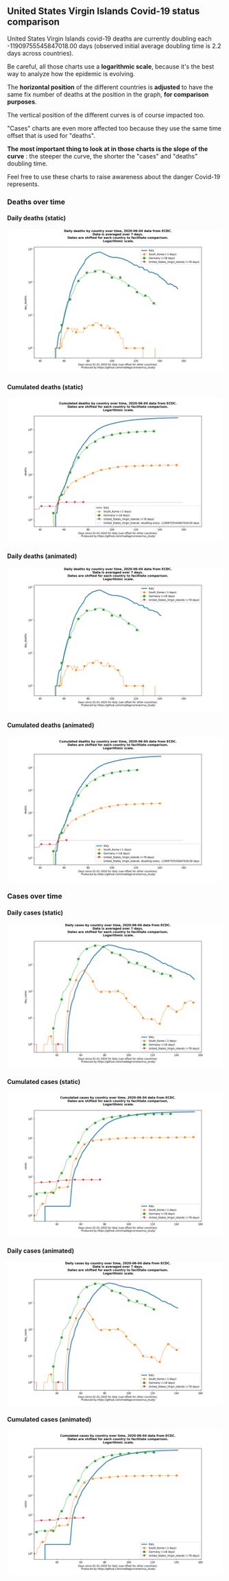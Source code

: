 ## United States Virgin Islands Covid-19 status comparison 

United States Virgin Islands covid-19 deaths are currently doubling each -11909755545847018.00 days (observed initial average doubling time is 2.2 days across countries).



Be careful, all those charts use a **logarithmic scale**, because it's the best way to analyze how the epidemic is evolving.
 
The **horizontal position** of the different countries is **adjusted** to have the same fix number of deaths at the position in the graph, **for comparison purposes**.

The vertical position of the different curves is of course impacted too.

"Cases" charts are even more affected too because they use the same time offset that is used for "deaths".

**The most important thing to look at in those charts is the slope of the curve** : the steeper the curve, the shorter the "cases" and "deaths" doubling time.

Feel free to use these charts to raise awareness about the danger Covid-19 represents. 


 
### Deaths over time
 
#### Daily deaths (static)
![United States Virgin Islands covid-19 daily deaths static chart](https://raw.githubusercontent.com/madlag/coronavirus_study/master/notebooks/graphs/2020-06-04/countries/United_States_Virgin_Islands/2020-06-04_United_States_Virgin_Islands_day_deaths.png "United States Virgin Islands covid-19 day_deaths static chart")   
 
#### Cumulated deaths (static)
![United States Virgin Islands covid-19 cumulated deaths static chart](https://raw.githubusercontent.com/madlag/coronavirus_study/master/notebooks/graphs/2020-06-04/countries/United_States_Virgin_Islands/2020-06-04_United_States_Virgin_Islands_deaths.png "United States Virgin Islands covid-19 deaths static chart")   
 
#### Daily deaths (animated)
![United States Virgin Islands covid-19 daily deaths animated chart](https://raw.githubusercontent.com/madlag/coronavirus_study/master/notebooks/graphs/2020-06-04/countries/United_States_Virgin_Islands/2020-06-04_United_States_Virgin_Islands_day_deaths.gif "United States Virgin Islands covid-19 day_deaths animated chart")   
 
#### Cumulated deaths (animated)
![United States Virgin Islands covid-19 cumulated deaths animated chart](https://raw.githubusercontent.com/madlag/coronavirus_study/master/notebooks/graphs/2020-06-04/countries/United_States_Virgin_Islands/2020-06-04_United_States_Virgin_Islands_deaths.gif "United States Virgin Islands covid-19 deaths animated chart")   

 
### Cases over time
 
#### Daily cases (static)
![United States Virgin Islands covid-19 daily cases static chart](https://raw.githubusercontent.com/madlag/coronavirus_study/master/notebooks/graphs/2020-06-04/countries/United_States_Virgin_Islands/2020-06-04_United_States_Virgin_Islands_day_cases.png "United States Virgin Islands covid-19 day_cases static chart")   
 
#### Cumulated cases (static)
![United States Virgin Islands covid-19 cumulated cases static chart](https://raw.githubusercontent.com/madlag/coronavirus_study/master/notebooks/graphs/2020-06-04/countries/United_States_Virgin_Islands/2020-06-04_United_States_Virgin_Islands_cases.png "United States Virgin Islands covid-19 cases static chart")   
 
#### Daily cases (animated)
![United States Virgin Islands covid-19 daily cases animated chart](https://raw.githubusercontent.com/madlag/coronavirus_study/master/notebooks/graphs/2020-06-04/countries/United_States_Virgin_Islands/2020-06-04_United_States_Virgin_Islands_day_cases.gif "United States Virgin Islands covid-19 day_cases animated chart")   
 
#### Cumulated cases (animated)
![United States Virgin Islands covid-19 cumulated cases animated chart](https://raw.githubusercontent.com/madlag/coronavirus_study/master/notebooks/graphs/2020-06-04/countries/United_States_Virgin_Islands/2020-06-04_United_States_Virgin_Islands_cases.gif "United States Virgin Islands covid-19 cases animated chart")   

